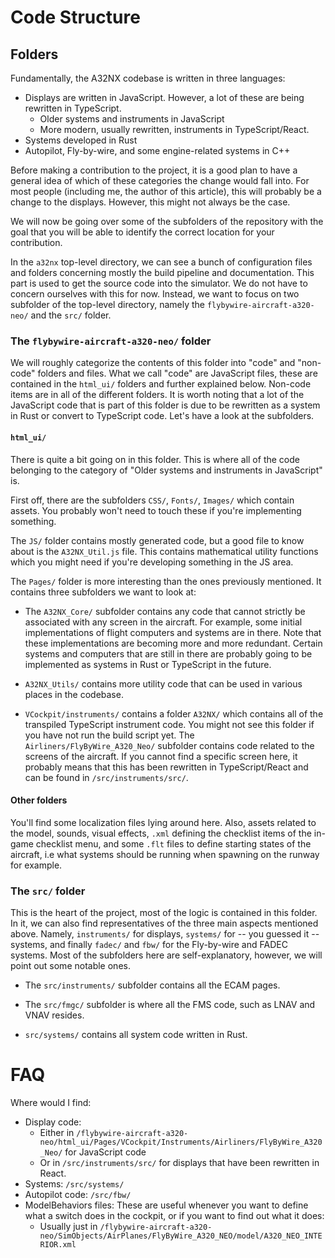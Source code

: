 # Code Structure

## Folders

Fundamentally, the A32NX codebase is written in three languages:

- Displays are written in JavaScript. However, a lot of these are being rewritten in TypeScript.
    - Older systems and instruments in JavaScript
    - More modern, usually rewritten, instruments in TypeScript/React.
- Systems developed in Rust
- Autopilot, Fly-by-wire, and some engine-related systems in C++

Before making a contribution to the project, it is a good plan to have a general idea of which of these categories the change would fall into. For most people (including me, the author of this article), this will probably be a change to the displays. However, this might not always be the case.

We will now be going over some of the subfolders of the repository with the goal that you will be able to identify the correct location for your contribution.

In the `a32nx` top-level directory, we can see a bunch of configuration files and folders concerning mostly the build pipeline and documentation. This part is used to get the source code into the simulator. We do not have to concern ourselves with this for now. Instead, we want to focus on two subfolder of the top-level directory, namely the `flybywire-aircraft-a320-neo/` and the `src/` folder.

### The `flybywire-aircraft-a320-neo/` folder

We will roughly categorize the contents of this folder into "code" and "non-code" folders and files. What we call "code" are JavaScript files, these are contained in the `html_ui/` folders and further explained below. Non-code items are in all of the different folders.
It is worth noting that a lot of the JavaScript code that is part of this folder is due to be rewritten as a system in Rust or convert to TypeScript code. Let's have a look at the subfolders.

#### `html_ui/`

There is quite a bit going on in this folder. This is where all of the code belonging to the category of "Older systems and instruments in JavaScript" is.

First off, there are the subfolders `CSS/`, `Fonts/`, `Images/` which contain assets. You probably won't need to touch these if you're implementing something.

The `JS/` folder contains mostly generated code, but a good file to know about is the `A32NX_Util.js` file. This contains mathematical utility functions which you might need if you're developing something in the JS area.

The `Pages/` folder is more interesting than the ones previously mentioned. It contains three subfolders we want to look at:

- The `A32NX_Core/` subfolder contains any code that cannot strictly be associated with any screen in the aircraft. For example, some initial implementations of flight computers and systems are in there. Note that these implementations are becoming more and more redundant. Certain systems and computers that are still in there are probably going to be implemented as systems in Rust or TypeScript in the future.

- `A32NX_Utils/` contains more utility code that can be used in various places in the codebase.

- `VCockpit/instruments/` contains a folder `A32NX/` which contains all of the transpiled TypeScript instrument code. You might not see this folder if you have not run the build script yet. The `Airliners/FlyByWire_A320_Neo/` subfolder contains code related to the screens of the aircraft. If you cannot find a specific screen here, it probably means that this has been rewritten in TypeScript/React and can be found in `/src/instruments/src/`.


#### Other folders

You'll find some localization files lying around here. Also, assets related to the model, sounds, visual effects, `.xml` defining the checklist items of the in-game checklist menu, and some `.flt` files to define starting states of the aircraft, i.e what systems should be running when spawning on the runway for example.

### The `src/` folder

This is the heart of the project, most of the logic is contained in this folder. In it, we can also find representatives of the three main aspects mentioned above. Namely, `instruments/` for displays, `systems/` for -- you guessed it -- systems, and finally `fadec/` and `fbw/` for the Fly-by-wire and FADEC systems. Most of the subfolders here are self-explanatory, however, we will point out some notable ones.

- The `src/instruments/` subfolder contains all the ECAM pages.

- The `src/fmgc/` subfolder is where all the FMS code, such as LNAV and VNAV resides.

- `src/systems/` contains all system code written in Rust.

# FAQ

Where would I find:

- Display code:
    - Either in `/flybywire-aircraft-a320-neo/html_ui/Pages/VCockpit/Instruments/Airliners/FlyByWire_A320_Neo/` for JavaScript code
    - Or in `/src/instruments/src/` for displays that have been rewritten in React.
- Systems: `/src/systems/`
- Autopilot code: `/src/fbw/`
- ModelBehaviors files: These are useful whenever you want to define what a switch does in the cockpit, or if you want to find out what it does:
    - Usually just in `/flybywire-aircraft-a320-neo/SimObjects/AirPlanes/FlyByWire_A320_NEO/model/A320_NEO_INTERIOR.xml`